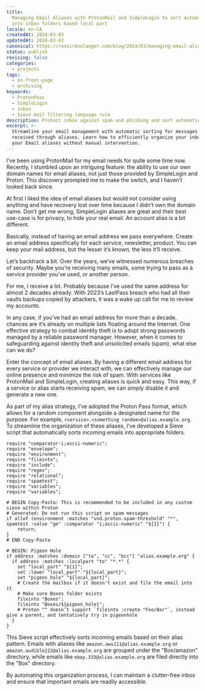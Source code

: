 ```yaml
---
title:
  Managing Email Aliases with ProtonMail and SimpleLogin to sort automatically
  into inbox folders based local part
locale: en-CA
createdAt: 2024-03-03
updatedAt: 2024-03-03
canonical: https://renoirboulanger.com/blog/2024/03/managing-email-aliases-with-protonmail-and-simplelogin-to-sort-automatically-into-inbox-folders-based-local-part/
status: publish
revising: false
categories:
  - projects
tags:
  - on-front-page
  - archiving
keywords:
  - ProtonPass
  - SimpleLogin
  - inbox
  - Sieve mail filtering language rule
description: Protect inbox against spam and phishing and sort automatically
excerpt: >-
  Streamline your email management with automatic sorting for messages
  received through aliases. Learn how to efficiently organize your inbox for
  your Email aliases without manual intervention.
---
```


I’ve been using ProtonMail for my email needs for quite some time now. Recently,
I stumbled upon an intriguing feature: the ability to use our own domain names
for email aliases, not just those provided by SimpleLogin and Proton. This
discovery prompted me to make the switch, and I haven’t looked back since.

At first I liked the idea of email aliases but would not consider using anything
and have recovery lost over time because I didn’t own the domain name. Don’t get
me wrong, SimpleLogin aliases are great and their best use-case is for privacy,
to hide your real email. An account alias is a bit different.

Basically, instead of having an email address we pass everywhere. Create an
email address specifically for each service, newsletter, product. You can keep
your mail address, but the lesser it’s known, the less it’ll receive.

Let’s backtrack a bit. Over the years, we’ve witnessed numerous breaches of
security. Maybe you’re receiving many emails, some trying to pass as a service
provider you’ve used, or another person.

For me, I receive a lot. Probably because I’ve used the same address for almost
2 decades already. With 2023’s LastPass breach who had all their vaults backups
copied by attackers, it was a wake up call for me to review my accounts.

In any case, if you’ve had an email address for more than a decade, chances are
it’s already on multiple lists floating around the Internet. One effective
strategy to combat identity theft is to adopt strong passwords managed by a
reliable password manager. However, when it comes to safeguarding against
identity theft and unsolicited emails (spam), what else can we do?

Enter the concept of email aliases. By having a different email address for
every service or provider we interact with, we can effectively manage our online
presence and minimize the risk of spam. With services like ProtonMail and
SimpleLogin, creating aliases is quick and easy. This way, if a service or alias
starts receiving spam, we can simply disable it and generate a new one.

As part of my alias strategy, I’ve adopted the Proton Pass format, which allows
for a random component alongside a designated name for the purpose. For example,
`<service>.<something random>@alias.example.org`. To streamline the organization
of these aliases, I’ve developed a Sieve script that automatically sorts
incoming emails into appropriate folders.

```
require "comparator-i;ascii-numeric";
require "envelope";
require "environment";
require "fileinto";
require "include";
require "regex";
require "relational";
require "spamtest";
require "variables";
require "variables";

# BEGIN Copy-Pasta: This is recommended to be included in any custom sieve within Proton
# Generated: Do not run this script on spam messages
if allof (environment :matches "vnd.proton.spam-threshold" "*", spamtest :value "ge" :comparator "i;ascii-numeric" "${1}") {
    return;
}
# END Copy-Pasta

# BEGIN: Pigeon Hole
if address :matches :domain ["to", "cc", "bcc"] "alias.example.org" {
  if address :matches :localpart "to" "*.*" {
    set "local_part" "${1}";
    set :lower "local_part" "${local_part}";
    set "pigeon_hole" "${local_part}";
    # Create the mailbox if it doesn't exist and file the email into it
    # Make sure Boxes folder exists
    fileinto "Boxes";
    fileinto "Boxes/${pigeon_hole}";
    # Proton ^^ doesn’t support `fileinto :create "Foo/Bar"`, instead give a parent, and tentatively try in pigeonhole
  }
}
```

This Sieve script effectively sorts incoming emails based on their alias
pattern. Emails with aliases like `amazon.aws111@alias.example.org` or
`amazon.audible222@alias.example.org` are grouped under the "Box/amazon"
directory, while emails like `ebay.333@alias.example.org` are filed directly
into the "Box" directory.

By automating this organization process, I can maintain a clutter-free inbox and
ensure that important emails are readily accessible.

[lessons-from-lastpass]:
  https://proton.me/blog/lessons-from-lastpass
  'Lessons from LastPass'
